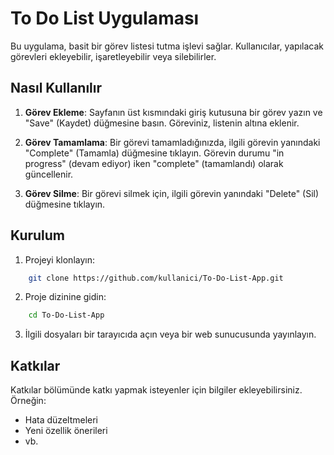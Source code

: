 # To Do List Uygulaması

Bu uygulama, basit bir görev listesi tutma işlevi sağlar. Kullanıcılar, yapılacak görevleri ekleyebilir, işaretleyebilir veya silebilirler.

## Nasıl Kullanılır

1. **Görev Ekleme**: Sayfanın üst kısmındaki giriş kutusuna bir görev yazın ve "Save" (Kaydet) düğmesine basın. Göreviniz, listenin altına eklenir.

2. **Görev Tamamlama**: Bir görevi tamamladığınızda, ilgili görevin yanındaki "Complete" (Tamamla) düğmesine tıklayın. Görevin durumu "in progress" (devam ediyor) iken "complete" (tamamlandı) olarak güncellenir.

3. **Görev Silme**: Bir görevi silmek için, ilgili görevin yanındaki "Delete" (Sil) düğmesine tıklayın.


## Kurulum

1. Projeyi klonlayın:

```bash
    git clone https://github.com/kullanici/To-Do-List-App.git
```

2. Proje dizinine gidin:

```bash
    cd To-Do-List-App
```

3. İlgili dosyaları bir tarayıcıda açın veya bir web sunucusunda yayınlayın.

## Katkılar

Katkılar bölümünde katkı yapmak isteyenler için bilgiler ekleyebilirsiniz. Örneğin:

- Hata düzeltmeleri
- Yeni özellik önerileri
- vb.